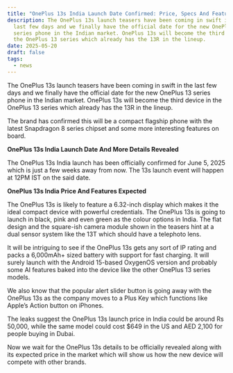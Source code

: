 ```yaml
---
title: "OnePlus 13s India Launch Date Confirmed: Price, Specs And Features To Expect"
description: The OnePlus 13s launch teasers have been coming in swift in the
  last few days and we finally have the official date for the new OnePlus 13
  series phone in the Indian market. OnePlus 13s will become the third device in
  the OnePlus 13 series which already has the 13R in the lineup.
date: 2025-05-20
draft: false
tags:
  - news
---
```

The OnePlus 13s launch teasers have been coming in swift in the last few days and we finally have the official date for the new OnePlus 13 series phone in the Indian market. OnePlus 13s will become the third device in the OnePlus 13 series which already has the 13R in the lineup.

The brand has confirmed this will be a compact flagship phone with the latest Snapdragon 8 series chipset and some more interesting features on board. 

**OnePlus 13s India Launch Date And More Details Revealed** 

The OnePlus 13s India launch has been officially confirmed for June 5, 2025 which is just a few weeks away from now. The 13s launch event will happen at 12PM IST on the said date. 

**OnePlus 13s India Price And Features Expected** 

The OnePlus 13s is likely to feature a 6.32-inch display which makes it the ideal compact device with powerful credentials. The OnePlus 13s is going to launch in black, pink and even green as the colour options in India. The flat design and the square-ish camera module shown in the teasers hint at a dual sensor system like the 13T which should have a telephoto lens. 

It will be intriguing to see if the OnePlus 13s gets any sort of IP rating and packs a 6,000mAh+ sized battery with support for fast charging. It will surely launch with the Android 15-based OxygenOS version and probably some AI features baked into the device like the other OnePlus 13 series models. 

We also know that the popular alert slider button is going away with the OnePlus 13s as the company moves to a Plus Key which functions like Apple’s Action button on iPhones. 

The leaks suggest the OnePlus 13s launch price in India could be around Rs 50,000, while the same model could cost $649 in the US and AED 2,100 for people buying in Dubai.

Now we wait for the OnePlus 13s details to be officially revealed along with its expected price in the market which will show us how the new device will compete with other brands.